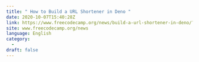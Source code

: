 ```yaml
---
title: " How to Build a URL Shortener in Deno "
date: 2020-10-07T15:40:28Z
link: https://www.freecodecamp.org/news/build-a-url-shortener-in-deno/?utm_medium=RSS&utm_source=news.12bit.vn
site: www.freecodecamp.org/news
language: English
category:
  -   
draft: false
---
```

